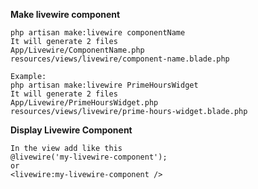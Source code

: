 **Make livewire component**
```
php artisan make:livewire componentName
It will generate 2 files
App/Livewire/ComponentName.php
resources/views/livewire/component-name.blade.php

Example:
php artisan make:livewire PrimeHoursWidget
It will generate 2 files
App/Livewire/PrimeHoursWidget.php
resources/views/livewire/prime-hours-widget.blade.php
```
**Display Livewire Component**
```
In the view add like this
@livewire('my-livewire-component');
or
<livewire:my-livewire-component />
```
